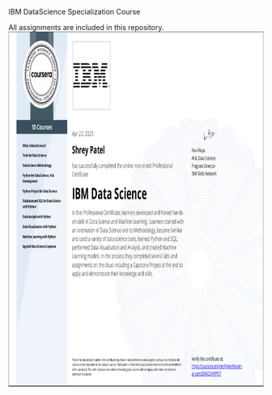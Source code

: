 IBM DataScience Specialization Course

All assignments are included in this repository.
<img src = "assests/Certificate.png" alt = "IBM Course Certificate" width="900" height="700">
